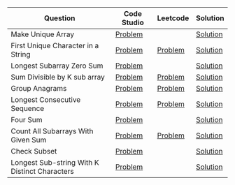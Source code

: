 | Question                                      | Code Studio                                                                                                       | Leetcode                                                                    | Solution                                    |
| --------------------------------------------- | ----------------------------------------------------------------------------------------------------------------- | --------------------------------------------------------------------------- | ------------------------------------------- |
| Make Unique Array                             | [Problem](https://www.codingninjas.com/codestudio/problems/make-unique-array_920329)                              |                                                                             | [Solution](MakeUniqueArray.java)            |
| First Unique Character in a String            | [Problem](https://www.codingninjas.com/codestudio/problems/first-non-repeating-character_920324)                  | [Problem](https://leetcode.com/problems/first-unique-character-in-a-string) | [Solution](FirstUniqueCharacter.java)       |
| Longest Subarray Zero Sum                     | [Problem](https://www.codingninjas.com/codestudio/problems/longest-subset-zero-sum_920321)                        |                                                                             | [Solution](LongestSubArrayZeroSum.java)     |
| Sum Divisible by K sub array                  | [Problem](https://www.codingninjas.com/codestudio/problems/count-all-sub-arrays-having-sum-divisible-by-k_973254) | [Problem](https://leetcode.com/problems/subarray-sums-divisible-by-k)       | [Solution](SumDivisibleByKSubArray.java)    |
| Group Anagrams                                | [Problem](https://www.codingninjas.com/codestudio/problems/group-anagrams_800285)                                 | [Problem](https://leetcode.com/problems/group-anagrams/)                    | [Solution](GroupAnagrams.java)              |
| Longest Consecutive Sequence                  | [Problem](https://www.codingninjas.com/codestudio/problems/longest-consecutive-sequence_759408)                   | [Problem](https://leetcode.com/problems/longest-consecutive-sequence)       | [Solution](LongestConsecutiveSequence.java) |
| Four Sum                                      | [Problem](https://www.codingninjas.com/codestudio/problems/983605)                                                |                                                                             | [Solution](FourSum.java)                    |
| Count All Subarrays With Given Sum            | [Problem](https://www.codingninjas.com/codestudio/problems/subarray-sums-i_1467103)                               | [Problem](https://leetcode.com/problems/subarray-sum-equals-k/)             | [Solution](SubArraySumCount.java)           |
| Check Subset                                  | [Problem](https://www.codingninjas.com/studio/problems/check-subset_762948)                                       |                                                                             | [Solution](CheckSubSet.java)                |
| Longest Sub-string With K Distinct Characters | [Problem](https://www.codingninjas.com/studio/problems/longest-sub-string-with-k-distinct-characters_920521)      |                                                                             | [Solution](LongestSubStringKDistinct.java)  |
